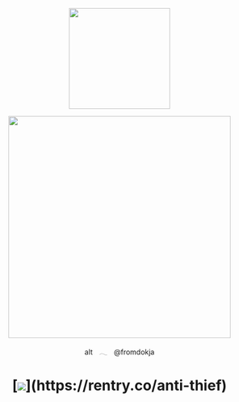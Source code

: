 <p align="center"><img src="https://i.imgur.com/0lzl9BO.png&=75" width="200">

    
<p align="center"><img src="https://files.catbox.moe/f6kgg8.png" width="440">
<p align="center"> altㅤ𓂃ㅤ@fromdokja


    
<h1 align="center"></[retros](https://retrospring.net/@goroplushie)>



[![](https://i.imgur.com/916AUfE.png&=75"width="80")](https://rentry.co/anti-thief) 



